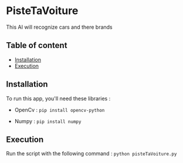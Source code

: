 # PisteTaVoiture

This AI will recognize cars and there brands

## Table of content

- [Installation](#installation)
- [Execution](#execution)

## Installation

To run this app, you'll need these libraries : 

- OpenCv : 
```pip install opencv-python```

- Numpy :
```pip install numpy```

## Execution

Run the script with the following command :
```python pisteTaVoiture.py```

